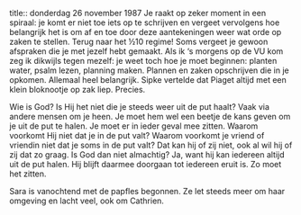 title:: donderdag 26 november 1987
Je raakt op zeker moment in een spiraal: je komt er niet toe iets op te schrijven en vergeet vervolgens hoe belangrijk het is om af en toe door deze aantekeningen weer wat orde op zaken te stellen. Terug naar het ½10 regime! Soms vergeet je gewoon afspraken die je met jezelf hebt gemaakt. Als ik ‘s morgens op de VU kom zeg ik dikwijls tegen mezelf: je weet toch hoe je moet beginnen: planten water, psalm lezen, planning maken. Plannen en zaken opschrijven die in je opkomen. Allemaal heel belangrijk. Sipke vertelde dat Piaget altijd met een klein bloknootje op zak liep. Precies.

Wie is God? Is Hij het niet die je steeds weer uit de put haalt? Vaak via andere mensen om je heen. Je moet hem wel een beetje de kans geven om je uit de put te halen. Je moet er in ieder geval mee zitten. Waarom voorkomt Hij niet dat je in de put valt? Waarom voorkomt je vriend of vriendin niet dat je soms in de put valt? Dat kan hij of zij niet, ook al wil hij of zij dat zo graag. Is God dan niet almachtig? Ja, want hij kan iedereen altijd uit de put halen. Hij blijft daarmee doorgaan tot iedereen eruit is. Zo moet het zitten.

Sara is vanochtend met de papfles begonnen. Ze let steeds meer om haar omgeving en lacht veel, ook om Cathrien.

